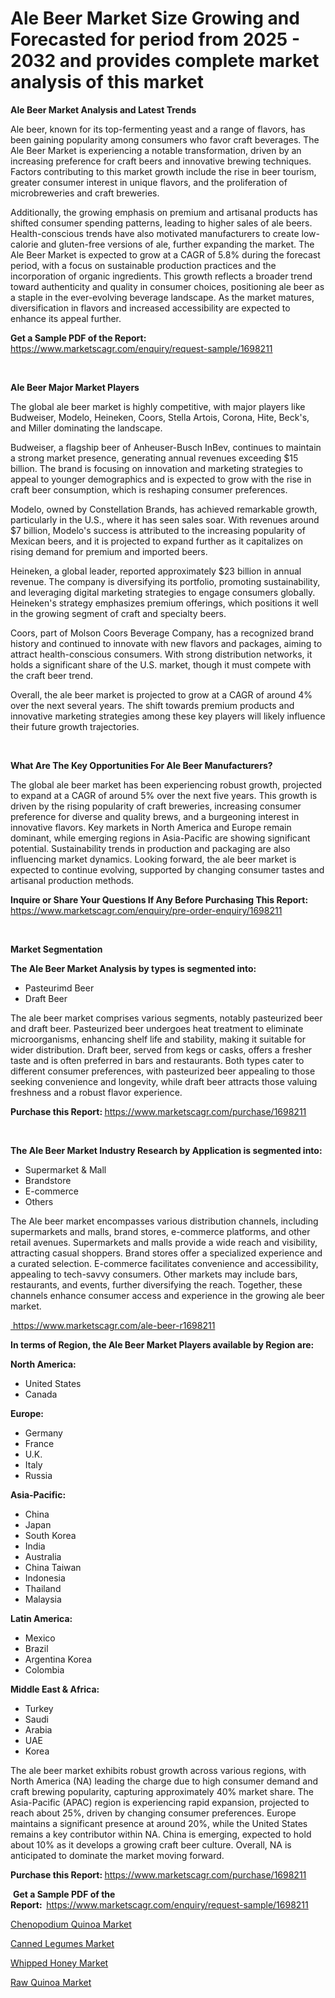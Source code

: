 <p><h1>Ale Beer Market Size Growing and Forecasted for period from 2025 - 2032 and provides complete market analysis of this market</h1></p><p><strong>Ale Beer Market Analysis and Latest Trends</strong></p>
<p><p>Ale beer, known for its top-fermenting yeast and a range of flavors, has been gaining popularity among consumers who favor craft beverages. The Ale Beer Market is experiencing a notable transformation, driven by an increasing preference for craft beers and innovative brewing techniques. Factors contributing to this market growth include the rise in beer tourism, greater consumer interest in unique flavors, and the proliferation of microbreweries and craft breweries.</p><p>Additionally, the growing emphasis on premium and artisanal products has shifted consumer spending patterns, leading to higher sales of ale beers. Health-conscious trends have also motivated manufacturers to create low-calorie and gluten-free versions of ale, further expanding the market. The Ale Beer Market is expected to grow at a CAGR of 5.8% during the forecast period, with a focus on sustainable production practices and the incorporation of organic ingredients. This growth reflects a broader trend toward authenticity and quality in consumer choices, positioning ale beer as a staple in the ever-evolving beverage landscape. As the market matures, diversification in flavors and increased accessibility are expected to enhance its appeal further.</p></p>
<p><strong>Get a Sample PDF of the Report:&nbsp;</strong> <a href="https://www.marketscagr.com/enquiry/request-sample/1698211?utm_campaign=1901&utm_medium=2&utm_source=Github&utm_content=ia&utm_term=07042025&utm_id=ale-beer">https://www.marketscagr.com/enquiry/request-sample/1698211</a></p>
<p>&nbsp;</p>
<p><strong>Ale Beer Major Market Players</strong></p>
<p><p>The global ale beer market is highly competitive, with major players like Budweiser, Modelo, Heineken, Coors, Stella Artois, Corona, Hite, Beck's, and Miller dominating the landscape. </p><p>Budweiser, a flagship beer of Anheuser-Busch InBev, continues to maintain a strong market presence, generating annual revenues exceeding $15 billion. The brand is focusing on innovation and marketing strategies to appeal to younger demographics and is expected to grow with the rise in craft beer consumption, which is reshaping consumer preferences.</p><p>Modelo, owned by Constellation Brands, has achieved remarkable growth, particularly in the U.S., where it has seen sales soar. With revenues around $7 billion, Modelo's success is attributed to the increasing popularity of Mexican beers, and it is projected to expand further as it capitalizes on rising demand for premium and imported beers.</p><p>Heineken, a global leader, reported approximately $23 billion in annual revenue. The company is diversifying its portfolio, promoting sustainability, and leveraging digital marketing strategies to engage consumers globally. Heineken's strategy emphasizes premium offerings, which positions it well in the growing segment of craft and specialty beers.</p><p>Coors, part of Molson Coors Beverage Company, has a recognized brand history and continued to innovate with new flavors and packages, aiming to attract health-conscious consumers. With strong distribution networks, it holds a significant share of the U.S. market, though it must compete with the craft beer trend.</p><p>Overall, the ale beer market is projected to grow at a CAGR of around 4% over the next several years. The shift towards premium products and innovative marketing strategies among these key players will likely influence their future growth trajectories.</p></p>
<p>&nbsp;</p>
<p><strong>What Are The Key Opportunities For Ale Beer Manufacturers?</strong></p>
<p><p>The global ale beer market has been experiencing robust growth, projected to expand at a CAGR of around 5% over the next five years. This growth is driven by the rising popularity of craft breweries, increasing consumer preference for diverse and quality brews, and a burgeoning interest in innovative flavors. Key markets in North America and Europe remain dominant, while emerging regions in Asia-Pacific are showing significant potential. Sustainability trends in production and packaging are also influencing market dynamics. Looking forward, the ale beer market is expected to continue evolving, supported by changing consumer tastes and artisanal production methods.</p></p>
<p><strong>Inquire or Share Your Questions If Any Before Purchasing This Report:</strong> <a href="https://www.marketscagr.com/enquiry/pre-order-enquiry/1698211?utm_campaign=1901&utm_medium=2&utm_source=Github&utm_content=ia&utm_term=07042025&utm_id=ale-beer">https://www.marketscagr.com/enquiry/pre-order-enquiry/1698211</a></p>
<p>&nbsp;</p>
<p><strong>Market Segmentation</strong></p>
<p><strong>The Ale Beer Market Analysis by types is segmented into:</strong></p>
<p><ul><li>Pasteurimd Beer</li><li>Draft Beer</li></ul></p>
<p><p>The ale beer market comprises various segments, notably pasteurized beer and draft beer. Pasteurized beer undergoes heat treatment to eliminate microorganisms, enhancing shelf life and stability, making it suitable for wider distribution. Draft beer, served from kegs or casks, offers a fresher taste and is often preferred in bars and restaurants. Both types cater to different consumer preferences, with pasteurized beer appealing to those seeking convenience and longevity, while draft beer attracts those valuing freshness and a robust flavor experience.</p></p>
<p><strong>Purchase this Report:&nbsp;</strong><a href="https://www.marketscagr.com/purchase/1698211?utm_campaign=1901&utm_medium=2&utm_source=Github&utm_content=ia&utm_term=07042025&utm_id=ale-beer">https://www.marketscagr.com/purchase/1698211</a></p>
<p>&nbsp;</p>
<p><strong>The Ale Beer Market Industry Research by Application is segmented into:</strong></p>
<p><ul><li>Supermarket & Mall</li><li>Brandstore</li><li>E-commerce</li><li>Others</li></ul></p>
<p><p>The Ale beer market encompasses various distribution channels, including supermarkets and malls, brand stores, e-commerce platforms, and other retail avenues. Supermarkets and malls provide a wide reach and visibility, attracting casual shoppers. Brand stores offer a specialized experience and a curated selection. E-commerce facilitates convenience and accessibility, appealing to tech-savvy consumers. Other markets may include bars, restaurants, and events, further diversifying the reach. Together, these channels enhance consumer access and experience in the growing ale beer market.</p></p>
<p><a href="https://www.marketscagr.com/ale-beer-r1698211?utm_campaign=1901&utm_medium=2&utm_source=Github&utm_content=ia&utm_term=07042025&utm_id=ale-beer">&nbsp;https://www.marketscagr.com/ale-beer-r1698211</a></p>
<p><strong>In terms of Region, the Ale Beer Market Players available by Region are:</strong></p>
<p>
    <p> <strong> North America: </strong>
        <ul>
            <li>United States</li>
            <li>Canada</li>
        </ul>
        </p> 
    <p> <strong> Europe: </strong>
        <ul>
            <li>Germany</li>
            <li>France</li>
            <li>U.K.</li>
            <li>Italy</li>
            <li>Russia</li>
        </ul>
        </p> 
    <p> <strong> Asia-Pacific: </strong>
        <ul>
            <li>China</li>
            <li>Japan</li>
            <li>South Korea</li>
            <li>India</li>
            <li>Australia</li>
            <li>China Taiwan</li>
            <li>Indonesia</li>
            <li>Thailand</li>
            <li>Malaysia</li>
        </ul>
        </p> 
    <p> <strong> Latin America: </strong>
        <ul>
            <li>Mexico</li>
            <li>Brazil</li>
            <li>Argentina Korea</li>
            <li>Colombia</li>
        </ul>
        </p> 
    <p> <strong> Middle East & Africa: </strong>
        <ul>
            <li>Turkey</li>
            <li>Saudi</li>
            <li>Arabia</li>
            <li>UAE</li>
            <li>Korea</li>
        </ul>
    </p>
    </p>
<p><p>The ale beer market exhibits robust growth across various regions, with North America (NA) leading the charge due to high consumer demand and craft brewing popularity, capturing approximately 40% market share. The Asia-Pacific (APAC) region is experiencing rapid expansion, projected to reach about 25%, driven by changing consumer preferences. Europe maintains a significant presence at around 20%, while the United States remains a key contributor within NA. China is emerging, expected to hold about 10% as it develops a growing craft beer culture. Overall, NA is anticipated to dominate the market moving forward.</p></p>
<p><strong>Purchase this Report: </strong><a href="https://www.marketscagr.com/purchase/1698211?utm_campaign=1901&utm_medium=2&utm_source=Github&utm_content=ia&utm_term=07042025&utm_id=ale-beer">https://www.marketscagr.com/purchase/1698211</a></p>
<p>&nbsp;<strong>Get a Sample PDF of the Report:&nbsp;&nbsp;</strong><a href="https://www.marketscagr.com/enquiry/request-sample/1698211?utm_campaign=1901&utm_medium=2&utm_source=Github&utm_content=ia&utm_term=07042025&utm_id=ale-beer">https://www.marketscagr.com/enquiry/request-sample/1698211</a></p>
<p><strong></strong></p>
<p><p><a href="https://github.com/AKSHATREPORTPRIME/Market-Research-Report-List-7/blob/main/chenopodium-quinoa-market.md?utm_campaign=1901&utm_medium=2&utm_source=Github&utm_content=ia&utm_term=07042025&utm_id=ale-beer">Chenopodium Quinoa Market</a></p><p><a href="https://github.com/baraohinze3x/Market-Research-Report-List-1/blob/main/canned-legumes-market.md?utm_campaign=1901&utm_medium=2&utm_source=Github&utm_content=ia&utm_term=07042025&utm_id=ale-beer">Canned Legumes Market</a></p><p><a href="https://github.com/careymartta6/Market-Research-Report-List-1/blob/main/whipped-honey-market.md?utm_campaign=1901&utm_medium=2&utm_source=Github&utm_content=ia&utm_term=07042025&utm_id=ale-beer">Whipped Honey Market</a></p><p><a href="https://github.com/indrystar/Market-Research-Report-List-5/blob/main/raw-quinoa-market.md?utm_campaign=1901&utm_medium=2&utm_source=Github&utm_content=ia&utm_term=07042025&utm_id=ale-beer">Raw Quinoa Market</a></p></p>